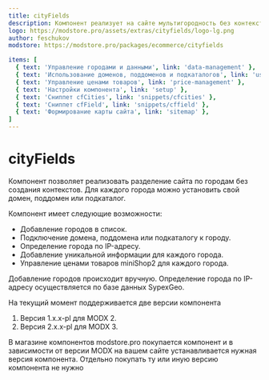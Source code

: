 ```yaml
---
title: cityFields
description: Компонент реализует на сайте мультигородность без контекстов
logo: https://modstore.pro/assets/extras/cityfields/logo-lg.png
author: feschukov
modstore: https://modstore.pro/packages/ecommerce/cityfields

items: [
  { text: 'Управление городами и данными', link: 'data-management' },
  { text: 'Использование доменов, поддоменов и подкаталогов', link: 'using' },
  { text: 'Управление ценами товаров', link: 'price-management' },
  { text: 'Настройки компонента', link: 'setup' },
  { text: 'Сниппет cfCities', link: 'snippets/cfcities' },
  { text: 'Сниппет cfField', link: 'snippets/cffield' },
  { text: 'Формирование карты сайта', link: 'sitemap' },
]
---
```

# cityFields

Компонент позволяет реализовать разделение сайта по городам без создания контекстов. Для каждого города можно установить свой домен, поддомен или подкаталог.

Компонент имеет следующие возможности:

* Добавление городов в список.
* Подключение домена, поддомена или подкаталогу к городу.
* Определение города по IP-адресу.
* Добавление уникальной информации для каждого города.
* Управление ценами товаров miniShop2 для каждого города.

Добавление городов происходит вручную. Определение города по IP-адресу осуществляется по базе данных SypexGeo.

На текущий момент поддерживается две версии компонента

1. Версия 1.х.х-pl для MODX 2.
2. Версия 2.х.x-pl для MODX 3.

В магазине компонентов modstore.pro покупается компонент и в зависимости от версии MODX на вашем сайте устанавливается нужная версия компонента. Отдельно покупать ту или иную версию компонента не нужно
